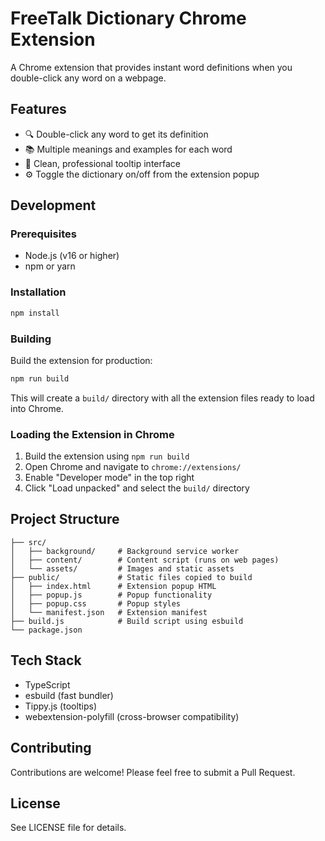 # FreeTalk Dictionary Chrome Extension

A Chrome extension that provides instant word definitions when you double-click any word on a webpage.

## Features

- 🔍 Double-click any word to get its definition
- 📚 Multiple meanings and examples for each word
- 🎨 Clean, professional tooltip interface
- ⚙️ Toggle the dictionary on/off from the extension popup

## Development

### Prerequisites

- Node.js (v16 or higher)
- npm or yarn

### Installation

```bash
npm install
```

### Building

Build the extension for production:

```bash
npm run build
```

This will create a `build/` directory with all the extension files ready to load into Chrome.

### Loading the Extension in Chrome

1. Build the extension using `npm run build`
2. Open Chrome and navigate to `chrome://extensions/`
3. Enable "Developer mode" in the top right
4. Click "Load unpacked" and select the `build/` directory

## Project Structure

```
├── src/
│   ├── background/     # Background service worker
│   ├── content/        # Content script (runs on web pages)
│   └── assets/         # Images and static assets
├── public/             # Static files copied to build
│   ├── index.html      # Extension popup HTML
│   ├── popup.js        # Popup functionality
│   ├── popup.css       # Popup styles
│   └── manifest.json   # Extension manifest
├── build.js            # Build script using esbuild
└── package.json
```

## Tech Stack

- TypeScript
- esbuild (fast bundler)
- Tippy.js (tooltips)
- webextension-polyfill (cross-browser compatibility)

## Contributing

Contributions are welcome! Please feel free to submit a Pull Request.

## License

See LICENSE file for details.
